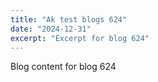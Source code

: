 ```yaml
---
title: "Ak test blogs 624"
date: "2024-12-31"
excerpt: "Excerpt for blog 624"
---
```


Blog content for blog 624